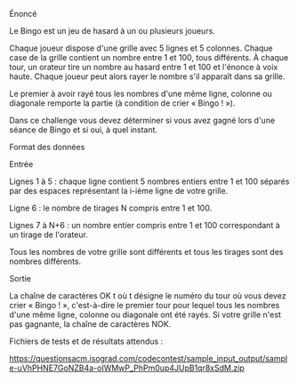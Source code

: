 Énoncé



Le Bingo est un jeu de hasard à un ou plusieurs joueurs.

Chaque joueur dispose d'une grille avec 5 lignes et 5 colonnes. Chaque case de la grille contient un nombre entre 1 et 100, tous différents. À chaque tour, un orateur tire un nombre au hasard entre 1 et 100 et l'énonce à voix haute. Chaque joueur peut alors rayer le nombre s'il apparaît dans sa grille. 



Le premier à avoir rayé tous les nombres d'une même ligne, colonne ou diagonale remporte la partie (à condition de crier « Bingo ! »).



Dans ce challenge vous devez déterminer si vous avez gagné lors d'une séance de Bingo et si oui, à quel instant.



Format des données



Entrée

Lignes 1 à 5 : chaque ligne contient 5 nombres entiers entre 1 et 100 séparés par des espaces représentant la i-ième ligne de votre grille.

Ligne 6 : le nombre de tirages N compris entre 1 et 100.

Lignes 7 à N+6 : un nombre entier compris entre 1 et 100 correspondant à un tirage de l'orateur.

Tous les nombres de votre grille sont différents et tous les tirages sont des nombres différents.



Sortie

La chaîne de caractères OK t où t désigne le numéro du tour où vous devez crier « Bingo ! », c'est-à-dire le premier tour pour lequel tous les nombres d'une même ligne, colonne ou diagonale ont été rayés. Si votre grille n'est pas gagnante, la chaîne de caractères NOK.

Fichiers de tests et de résultats attendus :

https://questionsacm.isograd.com/codecontest/sample_input_output/sample-uVhPHNE7GoNZB4a-oIWMwP_PhPm0up4JUpB1qr8xSdM.zip
